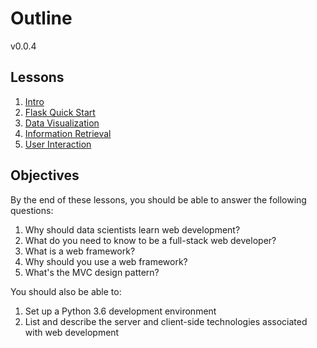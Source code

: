 # Outline

v0.0.4

## Lessons

1. [Intro](lessons/01-intro.md)
1. [Flask Quick Start](lessons/02-flask.md)
1. [Data Visualization](lessons/03-retrieval.md)
1. [Information Retrieval](lessons/04-visualization.md)
1. [User Interaction](lessons/05-interaction.md)

## Objectives

By the end of these lessons, you should be able to answer the following questions:

1. Why should data scientists learn web development?
1. What do you need to know to be a full-stack web developer?
1. What is a web framework?
1. Why should you use a web framework?
1. What's the MVC design pattern?

You should also be able to:

1. Set up a Python 3.6 development environment
1. List and describe the server and client-side technologies associated with web development
